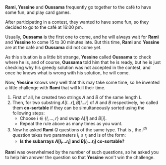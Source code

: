 **Rami, Yessine** and **Oussama** frequently go together to the café to have some fun, and play card games.

After participating in a contest, they wanted to have some fun, so they decided to go to the café at $\text{16:00 pm}.$

Usually, **Oussama** is the first one to come, and he will always wait for **Rami** and **Yessine** to come $15$ to $30$ minutes late. But this time, **Rami** and **Yessine** are at the café and **Oussama** did not come yet.

As this situation is a little bit strange, **Yessine** called **Oussama** to check where he is, and of course, **Oussama** told him that he is ready, but he is just checking why his greedy solution was not accepted in the contest, and once he knows what is wrong with his solution, he will come.

Now, **Yessine** knows very well that this may take some time, so he invented a little challenge with **Rami** that will kill their time.

1. First of all, he created two strings $A$ and $B$ of the same length $L$.
2. Then, for two substring $A[l\dots r],B[l\dots r]$ of $A$ and $B$ respectively, he called them **co-sortable** if they can be simultaneously sorted using the following steps:
   - Choose $i\in\{l,\dots ,r\}$ and swap $A[i]$ and $B[i].$
   - Repeat the rule above as many times as you want.
3. Now he asked **Rami** $Q$ questions of the same type. That is , the $i^\text{th}$ question takes two parameters $l_i \leq r_i$ and is of the form:
   * **Is the subarrays $A[l_i\dots r_i]$ and $B[l_i\dots r_i]$  co-sortable?**

**Rami** was overwhelmed by the number of such questions, so he asked you to help him answer the question so that **Yessine** won't win the challenge.

